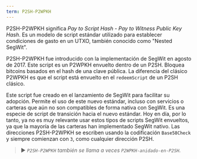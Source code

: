 ```yaml
---
term: P2SH-P2WPKH
---
```


P2SH-P2WPKH significa *Pay to Script Hash - Pay to Witness Public Key Hash*. Es un modelo de script estándar utilizado para establecer condiciones de gasto en un UTXO, también conocido como "Nested SegWit".

P2SH-P2WPKH fue introducido con la implementación de SegWit en agosto de 2017. Este script es un P2WPKH envuelto dentro de un P2SH. Bloquea bitcoins basados en el hash de una clave pública. La diferencia del clásico P2WPKH es que el script está envuelto en el `redeemScript` de un P2SH clásico.

Este script fue creado en el lanzamiento de SegWit para facilitar su adopción. Permite el uso de este nuevo estándar, incluso con servicios o carteras que aún no son compatibles de forma nativa con SegWit. Es una especie de script de transición hacia el nuevo estándar. Hoy en día, por lo tanto, ya no es muy relevante usar estos tipos de scripts SegWit envueltos, ya que la mayoría de las carteras han implementado SegWit nativo. Las direcciones P2SH-P2WPKH se escriben usando la codificación `Base58Check` y siempre comienzan con `3`, como cualquier dirección P2SH.

> ► *`P2SH-P2WPKH` también se llama a veces `P2WPKH-anidado-en-P2SH`.*